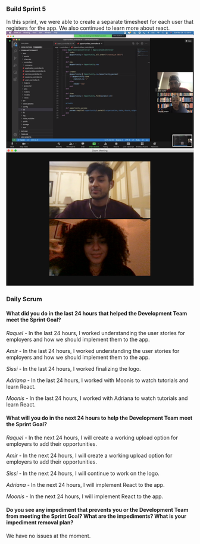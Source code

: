 ### Build Sprint 5
In this sprint, we were able to create a separate timesheet for each user that registers for the app. We also continued to learn more about react.
![slack picture](updateImgs/userAuth_screenshot.png)
![slack picture](updateImgs/react2_screenshot.jpeg)

### Daily Scrum
#### What did you do in the last 24 hours that helped the Development Team meet the Sprint Goal?

*Raquel* - In the last 24 hours, I worked understanding the user stories for employers and how we should implement them to the app.

*Amir* - In the last 24 hours, I worked understanding the user stories for employers and how we should implement them to the app.

*Sissi* - In the last 24 hours, I worked finalizing the logo.

*Adriana* - In the last 24 hours, I worked with Moonis to watch tutorials and learn React.

*Moonis* - In the last 24 hours, I worked with Adriana to watch tutorials and learn React.

#### What will you do in the next 24 hours to help the Development Team meet the Sprint Goal?

*Raquel* - In the next 24 hours, I will create a working upload option for employers to add their opportunities.

*Amir* - In the next 24 hours, I will create a working upload option for employers to add their opportunities.

*Sissi* - In the next 24 hours, I will continue to work on the logo.

*Adriana* - In the next 24 hours, I will implement React to the app.

*Moonis* - In the next 24 hours, I will implement React to the app.


#### Do you see any impediment that prevents you or the Development Team from meeting the Sprint Goal? What are the impediments? What is your impediment removal plan?

We have no issues at the moment.
